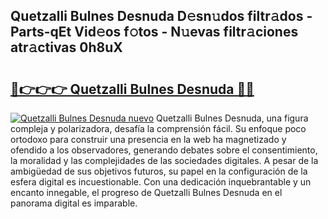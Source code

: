 ## Quetzalli Bulnes Desnuda D𝚎sn𝚞dos filtr𝚊dos - Parts-qEt Vid𝚎os f𝚘tos - N𝚞evas filtr𝚊ciones atr𝚊ctivas 0h8uX

# <h2><a href="http://mb1bcl.tromn.icu/?c=Quetzalli+Bulnes+Desnuda">🔗👉👉👉 Quetzalli Bulnes Desnuda 🔗🔗</a></h2>

[![Quetzalli Bulnes Desnuda nuevo](https://i.imgur.com/pEAQMta.gif)](http://mb1bcl.tromn.icu/?c=Quetzalli+Bulnes+Desnuda)
Quetzalli Bulnes Desnuda, una figura compleja y polarizadora, desafía la comprensión fácil. Su enfoque poco ortodoxo para construir una presencia en la web ha magnetizado y ofendido a los observadores, generando debates sobre el consentimiento, la moralidad y las complejidades de las sociedades digitales. A pesar de la ambigüedad de sus objetivos futuros, su papel en la configuración de la esfera digital es incuestionable. Con una dedicación inquebrantable y un encanto innegable, el progreso de Quetzalli Bulnes Desnuda en el panorama digital es imparable.
